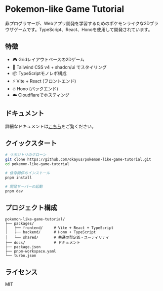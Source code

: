 # Pokemon-like Game Tutorial

非プログラマーが、Webアプリ開発を学習するためのポケモンライクな2Dブラウザゲームです。TypeScript、React、Honoを使用して開発されています。

## 特徴

- 🎮 Gridレイアウトベースの2Dゲーム
- 🎨 Tailwind CSS v4 + shadcn/ui でスタイリング
- 📦 TypeScriptモノレポ構成
- ⚡ Vite + React (フロントエンド)
- 🔥 Hono (バックエンド)
- ☁️ Cloudflareでホスティング

## ドキュメント

詳細なドキュメントは[こちら](./docs/README.md)をご覧ください。

## クイックスタート

```bash
# リポジトリのクローン
git clone https://github.com/okayus/pokemon-like-game-tutorial.git
cd pokemon-like-game-tutorial

# 依存関係のインストール
pnpm install

# 開発サーバーの起動
pnpm dev
```

## プロジェクト構成

```
pokemon-like-game-tutorial/
├── packages/
│   ├── frontend/     # Vite + React + TypeScript
│   ├── backend/      # Hono + TypeScript  
│   └── shared/       # 共通の型定義・ユーティリティ
├── docs/             # ドキュメント
├── package.json
├── pnpm-workspace.yaml
└── turbo.json
```

## ライセンス

MIT
